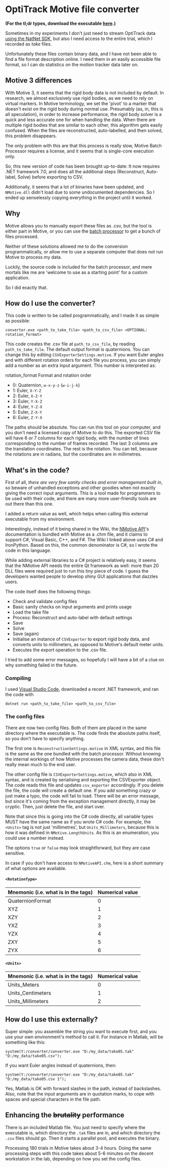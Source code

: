 # OptiTrack Motive file converter

**(For the tl;dr types, download the executable [here](https://github.com/ha5dzs/optitrack-motive-file-converter/releases/tag/4.2).)**

Sometimes in my experiments I don't just need to stream OptiTrack data [using the NatNet SDK](https://optitrack.com/software/natnet-sdk/), but also I need access to the entire trial, which I recorded as *take* files.

Unfortunately these files contain binary data, and I have not been able to find a file format description online. I need them in an easily accessible file format, so I can do statistics on the motion tracker data later on.

## Motive 3 differences

With Motive 3, it seems that the rigid body data is not included by default. In research, we almost exclusively use rigid bodies, as we need to rely on virtual markers. In Motive terminology, we set the 'pivot' to a marker that doesn't exist on the rigid body during normal use. Presumably (as, in, this is all speculation), in order to increase performance, the rigid body solver is a quick and less accurate one for when handling the data. When there are multiple rigid bodies that are similar to each other, this algorithm gets easily confused. When the files are reconstructed, auto-labelled, and then solved, this problem disappears.

The only problem with this are that this process is really slow, Motive Batch Processor requires a license, and it seems that is single-core execution only.

So, this new version of code has been brought up-to-date: It now requires .NET framework 7.0, and does all the additional steps (Reconstruct, Auto-label, Solve) before exporting to CSV.

Additionally, it seems that a lot of binaries have been updated, and `NMotive.dll` didn't load due to some undocumented dependencies. So I ended up senselessly copying everything in the project until it worked.

## Why

Motive allows you to manually export these files as .csv, but the tool is either part in Motive, or you can use the [batch processor](https://v23.wiki.optitrack.com/index.php?title=Motive_Batch_Processor) to get a bunch of files processed.

Neither of these solutions allowed me to do the conversion programmatically, or allow me to use a separate computer that does not run Motive to process my data.

Luckily, the source code is included for the batch processor, and mere mortals like me are 'welcome to use as a starting point' for a custom application.

So I did exactly that.

## How do I use the converter?

This code is written to be called programmatically, and I made it as simple as possible:
```
converter.exe <path_to_take_file> <path_to_csv_file> <OPTIONAL: rotation_format>
```

This code creates the .csv file at `path_to_csv_file`, by reading `path_to_take_file`. The default output format is quaternions. You can change this by editing `CSVExporterSettings.motive`. If you want Euler angles and with different rotation orders for each file you process, you can simply add a number as an extra input argument. This number is interpreted as:

rotation_format  Format and rotation order
 * 0: Quaternion, `w-x-y-z` (`w-i-j-k`)
 * 1: Euler, `X-Y-Z`
 * 2: Euler, `X-Z-Y`
 * 3: Euler, `Y-X-Z`
 * 4: Euler, `Y-Z-X`
 * 5: Euler, `Z-X-Y`
 * 6: Euler, `Z-Y-X`

The paths should be absolute. You can run this tool on your computer, and you don't need a licensed copy of Motive to do this.
The exported CSV file will have 6 or 7 columns for each rigid body, with the number of lines corresponding to the number of frames recorded.
The last 3 columns are the translation coordinates. The rest is the rotation. You can tell, because the rotations are in radians, but the coordinates are in millimetres.

## What's in the code?

First of all, *there are very few sanity checks and error management built in*, so beware of unhandled exceptions and other goodies when not exactly giving the correct input arguments. This is a tool made for programmers to be used with their code, and there are many more user-friendly tools are out there than this one.

I added a return value as well, which helps when calling this external executable from my environment.

Interestingly, instead of it being shared in the Wiki, the [NMotive API](https://v22.wiki.optitrack.com/index.php?title=Motive_Batch_Processor#Class_Reference)'s documentation is bundled with Motive as a .chm file, and it claims to support C#, Visual Basic, C++, and F#. The Wiki I linked above uses C# and IronPython. Based on this, the common denominator is C#, so I wrote the code in this language.

While adding external libraries to a C# project is relatively easy, it seems that the NMotive API needs the entire Qt framework as well: more than 20 DLL files were required just to run this tiny piece of code. I guess the developers wanted people to develop shiny GUI applications that dazzles users.

The code itself does the following things:

* Check and validate config files
* Basic sanity checks on input arguments and prints usage
* Load the take file
* Process: Reconstruct and auto-label with default settings
* Save
* Solve
* Save (again)
* Initialise an instance of `CSVExporter` to export rigid body data, and converts units to millimeters, as opposed to Motive's default meter units.
* Executes the export operation to the .csv file.

I tried to add some error messages, so hopefully I will have a bit of a clue on why something failed in the future.

### Compiling

I used [Visual Studio Code](https://code.visualstudio.com/Download), downloaded a recent .NET framework, and ran the code with

```
dotnet run <path_to_take_file> <path_to_csv_file>
```

### The config files

There are now two config files. Both of them are placed in the same directory where the executable is. The code finds the absolute paths itself, so you don't have to specify anything.

The first one is `ReconstructionSettings.motive` in XML syntax, and this file is the same as the one bundled with the batch processor. Without knowing the internal workings of how Motive processes the camera data, these don't really mean much to the end user.

The other config file is `CSVExporterSettings.motive`, which also in XML syntax, and is created by serialising and exporting the CSVExporter object. The code reads this file and updates `csv_exporter` accordingly. If you delete the file, the code will create a default one. If you add something crazy or just make a typo, the code will fail to load. There will be an error message, but since it's coming from the exception management directly, it may be cryptic. Then, just delete the file, and start over.

Note that since this is going into the C# code directly, all variable types MUST have the same name as if you wrote C# code. For example, the `<Units>` tag is not just 'millimetres', but `Units_Millimeters`, because this is how it was defined in `NMotive.LengthUnits`. As this is an enumeration, you could use a number instead.

The options `true` or `false` may look straightforward, but they are case sensitive.

In case if you don't have access to `NMotiveAPI.chm`, here is a short summary of what options are available.

#### `<RotationType>`

| Mnemonic (i.e. what is in the tags) | Numerical value |
|---------|-------------|
| QuaternionFormat | 0 |
| XYZ | 1 |
| XZY | 2 |
| YXZ | 3 |
| YZX | 4 |
| ZXY | 5 |
| ZYX | 6 |

#### `<Units>`

| Mnemonic (i.e. what is in the tags) | Numerical value |
|---------|-------------|
| Units_Meters | 0 |
| Units_Centimeters | 1 |
| Units_Millimeters | 2 |

## How do I use this externally?

Super simple: you assemble the string you want to execute first, and you use your own environment's method to call it.
For instance in Matlab, will be something like this:

```
system(Y:/converter/converter.exe "D:/my_data/take05.tak" "D:/my_data/take05.csv");
```

If you want Euler angles instead of quaternions, then:

```
system(Y:/converter/converter.exe "D:/my_data/take05.tak" "D:/my_data/take05.csv 1");
```

Yes, Matlab is OK with forward slashes in the path, instead of backslashes. Also, note that the input arguments are in quotation marks, to cope with spaces and special characters in the file path.

## Enhancing the ~~brutality~~ performance

There is an included Matlab file. You just need to specify where the executable is, which directory the `.tak` files are in, and which directory the `.csv` files should go. Then it starts a parallel pool, and executes the binary.

Processing 180 trials in Motive takes about 3-4 hours. Doing the same processing steps with this code takes about 5-6 minutes on the decent workstation in the lab, depending on how you set the config files.

